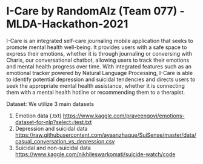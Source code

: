 # I-Care by RandomAIz (Team 077) - MLDA-Hackathon-2021
I-Care is an integrated self-care journaling mobile application that seeks to promote mental health well-being. It provides users with a safe space to express their emotions, whether it is through journaling or conversing with Charis, our conversational chatbot, allowing users  to track their emotions and mental health progress over time. With integrated features such as an emotional tracker powered by Natural Language Processing, I-Care is able to identify potential depression and suicidal tendencies and directs users to seek the appropriate mental health assistance, whether it is connecting them with a mental health hotline or recommending them to a therapist. 


Dataset:
We utilize 3 main datasets
1) Emotion data (.txt) https://www.kaggle.com/praveengovi/emotions-dataset-for-nlp?select=test.txt
2) Depression and suicidal data https://raw.githubusercontent.com/ayaanzhaque/SuiSense/master/data/casual_conversation_vs_depression.csv
3) Suicidal and non-suicidal data https://www.kaggle.com/nikhileswarkomati/suicide-watch/code

